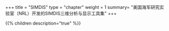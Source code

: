 +++
title = "SIMDIS"
type = "chapter"
weight = 1
summary= "美国海军研究实验室（NRL）开发的SIMDIS三维分析与显示工具集"
+++

{{% children description="true" %}}

